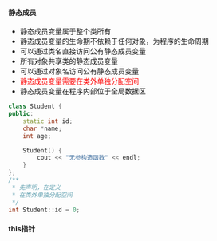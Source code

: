 #### 静态成员

- 静态成员变量属于整个类所有  
- 静态成员变量的生命期不依赖于任何对象，为程序的生命周期  
- 可以通过类名直接访问公有静态成员变量  
- 所有对象共享类的静态成员变量  
- 可以通过对象名访问公有静态成员变量  
- <span style='color:red'>静态成员变量需要在类外单独分配空间  </span>
- 静态成员变量在程序内部位于全局数据区

```C++
class Student {
public:
    static int id;
    char *name;
    int age;

    Student() {
        cout << "无参构造函数" << endl;
    }
};
/**
 * 先声明，在定义
 * 在类外单独分配空间
 */
int Student::id = 0;
```

#### this指针

